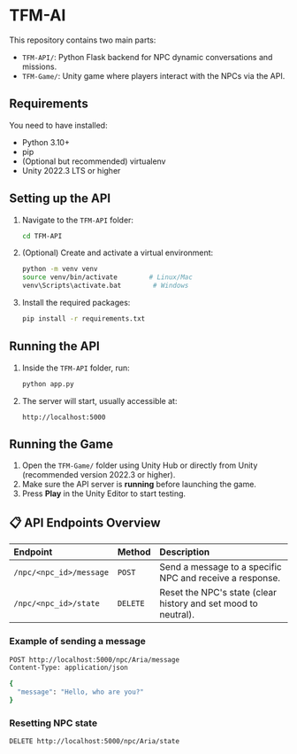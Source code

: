 # TFM-AI

This repository contains two main parts:
- `TFM-API/`: Python Flask backend for NPC dynamic conversations and missions.
- `TFM-Game/`: Unity game where players interact with the NPCs via the API.

## Requirements

You need to have installed:
- Python 3.10+
- pip
- (Optional but recommended) virtualenv
- Unity 2022.3 LTS or higher

## Setting up the API

1. Navigate to the `TFM-API` folder:

    ```bash
    cd TFM-API
    ```

2. (Optional) Create and activate a virtual environment:

    ```bash
    python -m venv venv
    source venv/bin/activate        # Linux/Mac
    venv\Scripts\activate.bat        # Windows
    ```

3. Install the required packages:

    ```bash
    pip install -r requirements.txt
    ```

## Running the API

1. Inside the `TFM-API` folder, run:

    ```bash
    python app.py
    ```

2. The server will start, usually accessible at:

    ```
    http://localhost:5000
    ```

## Running the Game

1. Open the `TFM-Game/` folder using Unity Hub or directly from Unity (recommended version 2022.3 or higher).
2. Make sure the API server is **running** before launching the game.
3. Press **Play** in the Unity Editor to start testing.

## 📋 API Endpoints Overview

| Endpoint | Method | Description |
|:---------|:-------|:------------|
| `/npc/<npc_id>/message` | `POST` | Send a message to a specific NPC and receive a response. |
| `/npc/<npc_id>/state` | `DELETE` | Reset the NPC's state (clear history and set mood to neutral). |

### Example of sending a message

```bash
POST http://localhost:5000/npc/Aria/message
Content-Type: application/json

{
  "message": "Hello, who are you?"
}
```

### Resetting NPC state
```bash
DELETE http://localhost:5000/npc/Aria/state
```